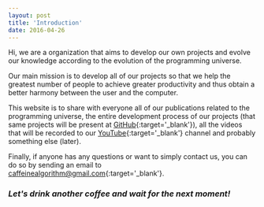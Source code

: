 ```yaml
---
layout: post
title: 'Introduction'
date: 2016-04-26
---
```


Hi, we are a organization that aims to develop our own projects and evolve our knowledge according to the evolution of the programming universe.

Our main mission is to develop all of our projects so that we help the greatest number of people to achieve greater productivity and thus obtain a better harmony between the user and the computer.

This website is to share with everyone all of our publications related to the programming universe, the entire development process of our projects (that same projects will be present at [GitHub](https://github.com/caffeinealgorithm){:target='_blank'}), all the videos that will be recorded to our [YouTube](https://www.youtube.com/c/CaffeineAlgorithm){:target='_blank'} channel and probably something else (later).

Finally, if anyone has any questions or want to simply contact us, you can do so by sending an email to [caffeinealgorithm@gmail.com](mailto:caffeinealgorithm@gmail.com){:target='_blank'}.

### *Let's drink another coffee and wait for the next moment!*